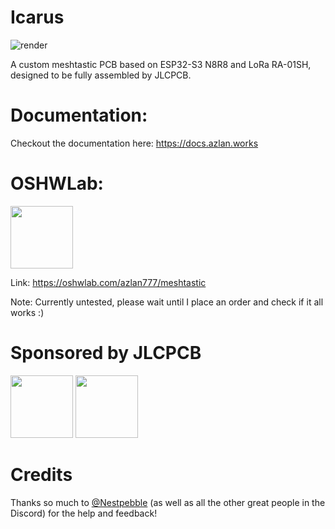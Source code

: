 # Icarus

![render](https://github.com/user-attachments/assets/22b80967-06a8-44ba-bc94-71e3a311b39f)

A custom meshtastic PCB based on ESP32-S3 N8R8 and LoRa RA-01SH, designed to be fully assembled by JLCPCB.

# Documentation:

Checkout the documentation here: https://docs.azlan.works

# OSHWLab:

<img src="[image](https://github.com/user-attachments/assets/c8f9c0a3-4080-43ae-9428-24b83143fd7a)" width="100" height="100">

Link: https://oshwlab.com/azlan777/meshtastic

Note: Currently untested, please wait until I place an order and check if it all works :)

# Sponsored by JLCPCB

<img src="[image](https://github.com/user-attachments/assets/6f47b505-2c70-4d4c-95f8-0c350d0b7d4d)" width="100" height="100">
<img src="[image](https://github.com/user-attachments/assets/58d3ba19-721e-4316-931a-03a5e0691316)" width="100" height="100">

# Credits

Thanks so much to [@Nestpebble](https://github.com/Nestpebble) (as well as all the other great people in the Discord) for the help and feedback!
